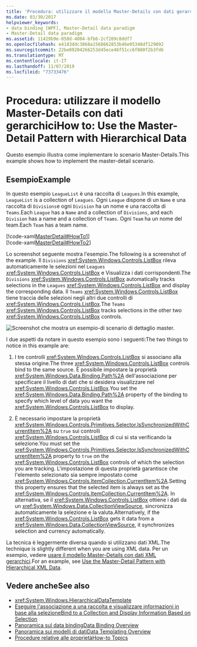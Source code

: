 ```yaml
---
title: 'Procedura: utilizzare il modello Master-Details con dati gerarchici'
ms.date: 03/30/2017
helpviewer_keywords:
- data binding [WPF], Master-Detail data paradigm
- Master-Detail data paradigm
ms.assetid: 11429b9e-058d-4084-bfb6-2cf209c8ddf7
ms.openlocfilehash: e4183ddc3868a1568662853b46e05348df129092
ms.sourcegitcommit: 22be09204266253d45ece46f51cc6f080f2b3fd6
ms.translationtype: MT
ms.contentlocale: it-IT
ms.lasthandoff: 11/07/2019
ms.locfileid: "73733476"
---
```

# <a name="how-to-use-the-master-detail-pattern-with-hierarchical-data"></a><span data-ttu-id="6aa1d-102">Procedura: utilizzare il modello Master-Details con dati gerarchici</span><span class="sxs-lookup"><span data-stu-id="6aa1d-102">How to: Use the Master-Detail Pattern with Hierarchical Data</span></span>
<span data-ttu-id="6aa1d-103">Questo esempio illustra come implementare lo scenario Master-Details.</span><span class="sxs-lookup"><span data-stu-id="6aa1d-103">This example shows how to implement the master-detail scenario.</span></span>  
  
## <a name="example"></a><span data-ttu-id="6aa1d-104">Esempio</span><span class="sxs-lookup"><span data-stu-id="6aa1d-104">Example</span></span>  
 <span data-ttu-id="6aa1d-105">In questo esempio `LeagueList` è una raccolta di `Leagues`.</span><span class="sxs-lookup"><span data-stu-id="6aa1d-105">In this example, `LeagueList` is a collection of `Leagues`.</span></span> <span data-ttu-id="6aa1d-106">Ogni `League` dispone di un `Name` e una raccolta di `Divisions`e ogni `Division` ha un nome e una raccolta di `Teams`.</span><span class="sxs-lookup"><span data-stu-id="6aa1d-106">Each `League` has a `Name` and a collection of `Divisions`, and each `Division` has a name and a collection of `Teams`.</span></span> <span data-ttu-id="6aa1d-107">Ogni `Team` ha un nome del team.</span><span class="sxs-lookup"><span data-stu-id="6aa1d-107">Each `Team` has a team name.</span></span>  
  
 [!code-xaml[MasterDetail#HowTo1](~/samples/snippets/visualbasic/VS_Snippets_Wpf/MasterDetail/VisualBasic/Page1.xaml#howto1)]  
[!code-xaml[MasterDetail#HowTo2](~/samples/snippets/visualbasic/VS_Snippets_Wpf/MasterDetail/VisualBasic/Page1.xaml#howto2)]  
  
 <span data-ttu-id="6aa1d-108">Lo screenshot seguente mostra l'esempio.</span><span class="sxs-lookup"><span data-stu-id="6aa1d-108">The following is a screenshot of the example.</span></span> <span data-ttu-id="6aa1d-109">Il `Divisions` <xref:System.Windows.Controls.ListBox> rileva automaticamente le selezioni nel `Leagues` <xref:System.Windows.Controls.ListBox> e Visualizza i dati corrispondenti.</span><span class="sxs-lookup"><span data-stu-id="6aa1d-109">The `Divisions` <xref:System.Windows.Controls.ListBox> automatically tracks selections in the `Leagues` <xref:System.Windows.Controls.ListBox> and display the corresponding data.</span></span> <span data-ttu-id="6aa1d-110">Il `Teams` <xref:System.Windows.Controls.ListBox> tiene traccia delle selezioni negli altri due controlli di <xref:System.Windows.Controls.ListBox>.</span><span class="sxs-lookup"><span data-stu-id="6aa1d-110">The `Teams` <xref:System.Windows.Controls.ListBox> tracks selections in the other two <xref:System.Windows.Controls.ListBox> controls.</span></span>  
  
 ![Screenshot che mostra un esempio&#45;di scenario di dettaglio master.](./media/how-to-use-the-master-detail-pattern-with-hierarchical-data/databinding-master-detail-scenario.png)  
  
 <span data-ttu-id="6aa1d-112">I due aspetti da notare in questo esempio sono i seguenti:</span><span class="sxs-lookup"><span data-stu-id="6aa1d-112">The two things to notice in this example are:</span></span>  
  
1. <span data-ttu-id="6aa1d-113">I tre controlli <xref:System.Windows.Controls.ListBox> si associano alla stessa origine.</span><span class="sxs-lookup"><span data-stu-id="6aa1d-113">The three <xref:System.Windows.Controls.ListBox> controls bind to the same source.</span></span> <span data-ttu-id="6aa1d-114">È possibile impostare la proprietà <xref:System.Windows.Data.Binding.Path%2A> dell'associazione per specificare il livello di dati che si desidera visualizzare nel <xref:System.Windows.Controls.ListBox>.</span><span class="sxs-lookup"><span data-stu-id="6aa1d-114">You set the <xref:System.Windows.Data.Binding.Path%2A> property of the binding to specify which level of data you want the <xref:System.Windows.Controls.ListBox> to display.</span></span>  
  
2. <span data-ttu-id="6aa1d-115">È necessario impostare la proprietà <xref:System.Windows.Controls.Primitives.Selector.IsSynchronizedWithCurrentItem%2A> su `true` sui controlli <xref:System.Windows.Controls.ListBox> di cui si sta verificando la selezione.</span><span class="sxs-lookup"><span data-stu-id="6aa1d-115">You must set the <xref:System.Windows.Controls.Primitives.Selector.IsSynchronizedWithCurrentItem%2A> property to `true` on the <xref:System.Windows.Controls.ListBox> controls of which the selection you are tracking.</span></span> <span data-ttu-id="6aa1d-116">L'impostazione di questa proprietà garantisce che l'elemento selezionato sia sempre impostato come <xref:System.Windows.Controls.ItemCollection.CurrentItem%2A>.</span><span class="sxs-lookup"><span data-stu-id="6aa1d-116">Setting this property ensures that the selected item is always set as the <xref:System.Windows.Controls.ItemCollection.CurrentItem%2A>.</span></span> <span data-ttu-id="6aa1d-117">In alternativa, se il <xref:System.Windows.Controls.ListBox> ottiene i dati da un <xref:System.Windows.Data.CollectionViewSource>, sincronizza automaticamente la selezione e la valuta.</span><span class="sxs-lookup"><span data-stu-id="6aa1d-117">Alternatively, if the <xref:System.Windows.Controls.ListBox> gets it data from a <xref:System.Windows.Data.CollectionViewSource>, it synchronizes selection and currency automatically.</span></span>  
  
 <span data-ttu-id="6aa1d-118">La tecnica è leggermente diversa quando si utilizzano dati XML.</span><span class="sxs-lookup"><span data-stu-id="6aa1d-118">The technique is slightly different when you are using XML data.</span></span> <span data-ttu-id="6aa1d-119">Per un esempio, vedere [usare il modello Master-Details con dati XML gerarchici](how-to-use-the-master-detail-pattern-with-hierarchical-xml-data.md).</span><span class="sxs-lookup"><span data-stu-id="6aa1d-119">For an example, see [Use the Master-Detail Pattern with Hierarchical XML Data](how-to-use-the-master-detail-pattern-with-hierarchical-xml-data.md).</span></span>  
  
## <a name="see-also"></a><span data-ttu-id="6aa1d-120">Vedere anche</span><span class="sxs-lookup"><span data-stu-id="6aa1d-120">See also</span></span>

- <xref:System.Windows.HierarchicalDataTemplate>
- [<span data-ttu-id="6aa1d-121">Eseguire l'associazione a una raccolta e visualizzare informazioni in base alla selezione</span><span class="sxs-lookup"><span data-stu-id="6aa1d-121">Bind to a Collection and Display Information Based on Selection</span></span>](how-to-bind-to-a-collection-and-display-information-based-on-selection.md)
- [<span data-ttu-id="6aa1d-122">Panoramica sul data binding</span><span class="sxs-lookup"><span data-stu-id="6aa1d-122">Data Binding Overview</span></span>](../../../desktop-wpf/data/data-binding-overview.md)
- [<span data-ttu-id="6aa1d-123">Panoramica sui modelli di dati</span><span class="sxs-lookup"><span data-stu-id="6aa1d-123">Data Templating Overview</span></span>](data-templating-overview.md)
- [<span data-ttu-id="6aa1d-124">Procedure relative alle proprietà</span><span class="sxs-lookup"><span data-stu-id="6aa1d-124">How-to Topics</span></span>](data-binding-how-to-topics.md)
